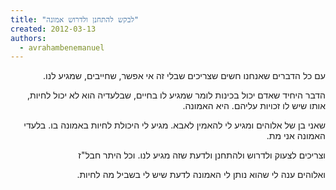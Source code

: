 ```yaml
---
title: "לבקש להתחנן ולדרוש אמונה"
created: 2012-03-13
authors: 
  - avrahambenemanuel
---
```

<div dir="rtl">
עם כל הדברים שאנחנו חשים שצריכים שבלי זה אי אפשר, שחייבים, שמגיע לנו.

הדבר היחיד שאדם יכול בכינות לומר שמגיע לו בחיים, שבלעדיה הוא לא יכול לחיות, אותו שיש לו זכויות עליהם. היא האמונה.

שאני בן של אלוהים ומגיע לי להאמין לאבא. מגיע לי היכולת לחיות באמונה בו. בלעדי האמונה אני מת.

וצריכים לצעוק ולדרוש ולהתחנן ולדעת שזה מגיע לנו. וכל היתר חבל"ז

  

ואלוהים ענה לי שהוא נותן לי האמונה לדעת שיש לי בשביל מה לחיות.
</div>